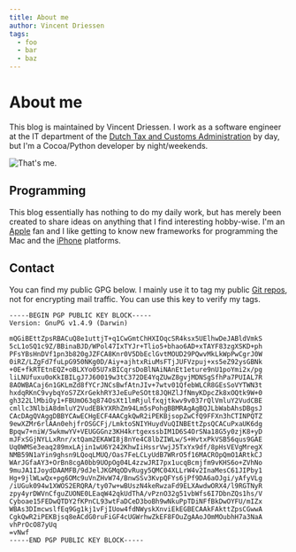 ```yaml
---
title: About me
author: Vincent Driessen
tags:
  - foo
  - bar
  - baz
---
```


About me
========
This blog is maintained by Vincent Driessen. I work as a software engineer at
the IT department of the
[Dutch Tax and Customs Administration](http://www.belastingdienst.nl) by day,
but I'm a Cocoa/Python developer by night/weekends.

![That's me.](http://nvie.com/wp-content/uploads/2009/02/author2.png "That's me.")


Programming
-----------
This blog essentially has nothing to do my daily work, but has merely been
created to share ideas on anything that I find interesting hobby-wise.
I'm an [Apple](http://www.apple.com) fan and I like getting to
know new frameworks for programming the Mac and the
[iPhone](http://www.apple.com/iphone/) platforms.


Contact
-------
You can find my public GPG below. I mainly use it to tag my public
[Git repos](http://github.com/nvie), not for encrypting mail traffic.
You can use this key to verify my tags.

    -----BEGIN PGP PUBLIC KEY BLOCK-----
    Version: GnuPG v1.4.9 (Darwin)
     
    mQGiBEttZpsRBACuQ8e1uttjT+q1CwGmtChHXIOqcSR4ksx5UElhwDeJABldVmkS
    5cL1oSQ1c9Z/BBinaBJD/WPol47IxTYJr+Tlio5+bhao6AD+xTAYF83zgXSKD+ph
    PFsYBsHnDVf1pn3b820gJZFCA8Knr0V5DbEclGvtMOUD29PQwvMkLkWpPwCgrJ0W
    0iRZ/LZgFd7fuLpG950NKg0D/Aiy+ajhtxRiuMsFTjJUFVzpuj+xs5eZ92ysGBNk
    +0E+fkRTEtnEQZ+oBLXYo05U7xBICqrsDoBlNAiNAnEt1eture9nU1poYmi2x/pg
    liLNUfuxu0oKkIBILgJ7J60019w3tC372DE4YqZUwZ8gvjMDNSgSfhPa7PUIAL7R
    8AOWBACaj6n1GKLmZd8fYCrJNCsBwfAtnJIv+7wtv01QfebWLCR8GEsSoVYTWN3t
    hxdqRKnC9vybqYoS7ZXrGekhRY3JeEuPeSOtt8JQHZlJfNmyKDpcZk8xOQtk9W+0
    gh322LlMbiOy1+FBUmO63q874OsXt1lmRjulfxqjtkwv9v037rQlVmluY2VudCBE
    cmllc3NlbiA8dmluY2VudEBkYXRhZm94Lm5sPohgBBMRAgAgBQJLbWabAhsDBgsJ
    CAcDAgQVAggDBBYCAwECHgECF4AACgkQwR2iPEKBjsopZwCfQ9FFXn3hCTINPQTZ
    9ewXZMr6rlAAn0ehjfrOSGCFj/LmktoSNIYHuydVuQINBEttZpsQCACuPxaUK6dg
    Bpqw7+niW/5wkmwYV+VEUGGGnz3KH4krtgexssbIM1D6S4OrSNa18G5y0zjK8+yD
    mJFxSGjNYLLxRnr/xtQam2EKAWI8j8nYe4C8lbZIWLw/S+HvtxPkVSB56qus9GAE
    Uq0WMSe3eaq289mxLAjin1wU6Y242KhwIiHssrVwjJ5TxYx9df/8pHsVEVgMregX
    NMB59N1aYin9ghsn9LQoqLMUQ/Oas7FeLCLyUdB7WRrO5f16MACROpQmO1ARtkCJ
    WArJGfaAY3+OrBn8cgA0bb9UOpOg04L4zzwJRI7px1ucqBcmjfm9vKHS6o+ZVhNo
    9muJA1IJoydDAAMFB/9dJelJKGMqODvRugy5QMC04XLLrW4v2InaMesC61JIPby1
    Hg+9jlWLwQx+pg6OMc9uVnZHvW74/BnwSSv3KvpQFYs6jPf9DA6aOJgi/yAfyVLg
    /iUGuk094w1XWOS2ERQRA/ty07w+wBUszN4keRwzaFd9ELXAwdwORX4/l9RGTNyR
    zpy4yrDWVnCfguZUONE0LEaqW42qkUdThA/vPznO32g51vbWfs6I7DbnZQs1hs/V
    Cyboae15FEDwQTDY2fKPnCL93wtFaDCeD3boBh9wNkuPpTDiNFfBkDwOYFU/mIZx
    WBAs3DImcwslfEq9Gg1kj1vFjIUow4fdNWyskXnviEkEGBECAAkFAkttZpsCGwwA
    CgkQwR2iPEKBjsq8eACdG0ruFiGF4cUGWrhwZkEF8FOuZgAAoJOmMOubhH7a3NaA
    vhPrOcO87yUq
    =vNwf
    -----END PGP PUBLIC KEY BLOCK-----
